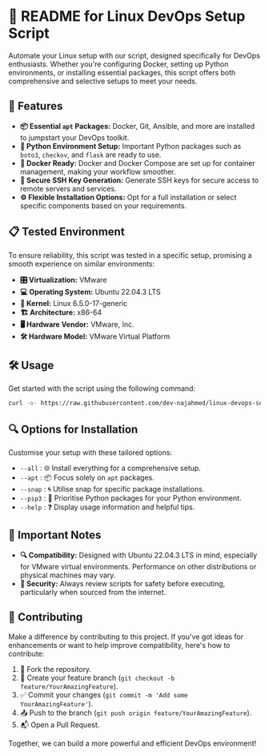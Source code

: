 # 📘 README for Linux DevOps Setup Script

Automate your Linux setup with our script, designed specifically for DevOps
enthusiasts. Whether you're configuring Docker, setting up Python environments,
or installing essential packages, this script offers both comprehensive and
selective setups to meet your needs.

## 🚀 Features

- **📦 Essential `apt` Packages:** Docker, Git, Ansible, and more are installed
to jumpstart your DevOps toolkit.
- **🐍 Python Environment Setup:** Important Python packages such as `boto3`,
`checkov`, and `flask` are ready to use.
- **🐳 Docker Ready:** Docker and Docker Compose are set up for container
management, making your workflow smoother.
- **🔐 Secure SSH Key Generation:** Generate SSH keys for secure access to
remote servers and services.
- **⚙️ Flexible Installation Options:** Opt for a full installation or select
specific components based on your requirements.

## 📋 Tested Environment

To ensure reliability, this script was tested in a specific setup, promising a
smooth experience on similar environments:

- **🎛 Virtualization:** VMware
- **💻 Operating System:** Ubuntu 22.04.3 LTS
- **🔧 Kernel:** Linux 6.5.0-17-generic
- **🏗 Architecture:** x86-64
- **🖥 Hardware Vendor:** VMware, Inc.
- **🛠 Hardware Model:** VMware Virtual Platform

## 🛠 Usage

Get started with the script using the following command:

```bash
curl -o- https://raw.githubusercontent.com/dev-najahmed/linux-devops-setup/main/devops_setup_script.sh | bash -x 
```
## 🔍 Options for Installation

Customise your setup with these tailored options:

- `--all` : 🌐 Install everything for a comprehensive setup.
- `--apt` : 📦 Focus solely on `apt` packages.
- `--snap` : 🌀 Utilise snap for specific package installations.
- `--pip3` : 🐍 Prioritise Python packages for your Python environment.
- `--help` : ❓ Display usage information and helpful tips.

## 📝 Important Notes

- **🔍 Compatibility:** Designed with Ubuntu 22.04.3 LTS in mind, especially
for VMware virtual environments. Performance on other distributions or physical
machines may vary.
- **🔐 Security:** Always review scripts for safety before executing,
particularly when sourced from the internet.

## 🤝 Contributing

Make a difference by contributing to this project. If you've got ideas for
enhancements or want to help improve compatibility, here's how to contribute:

1. 🍴 Fork the repository.
2. 🌟 Create your feature branch (`git checkout -b feature/YourAmazingFeature`).
3. ✅ Commit your changes (`git commit -m 'Add some YourAmazingFeature'`).
4. 📤 Push to the branch (`git push origin feature/YourAmazingFeature`).
5. 📬 Open a Pull Request.

Together, we can build a more powerful and efficient DevOps environment!
